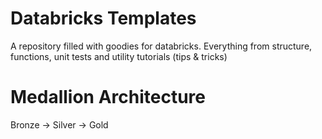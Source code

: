 # Databricks Templates
A repository filled with goodies for databricks. Everything from structure, functions, unit tests and utility tutorials (tips & tricks)

# Medallion Architecture

Bronze -> Silver -> Gold